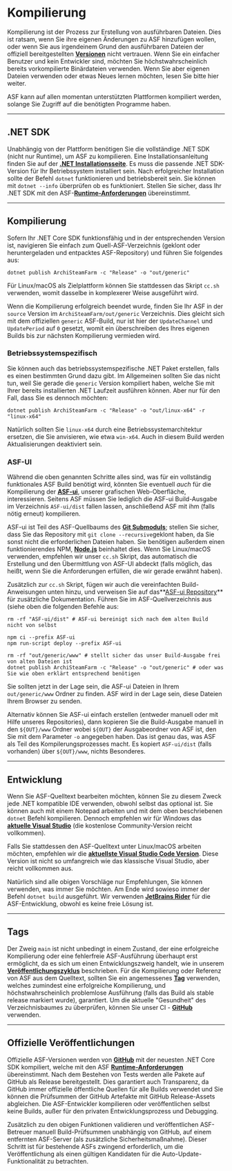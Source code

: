 # Kompilierung

Kompilierung ist der Prozess zur Erstellung von ausführbaren Dateien. Dies ist ratsam, wenn Sie ihre eigenen Änderungen zu ASF hinzufügen wollen, oder wenn Sie aus irgendeinem Grund den ausführbaren Dateien der offiziell bereitgestellten **[Versionen](https://github.com/JustArchiNET/ArchiSteamFarm/releases)** nicht vertrauen. Wenn Sie ein einfacher Benutzer und kein Entwickler sind, möchten Sie höchstwahrscheinlich bereits vorkompilierte Binärdateien verwenden. Wenn Sie aber eigenen Dateien verwenden oder etwas Neues lernen möchten, lesen Sie bitte hier weiter.

ASF kann auf allen momentan unterstützten Plattformen kompiliert werden, solange Sie Zugriff auf die benötigten Programme haben.

---

## .NET SDK

Unabhängig von der Plattform benötigen Sie die vollständige .NET SDK (nicht nur Runtime), um ASF zu kompilieren. Eine Installationsanleitung finden Sie auf der **[.NET Installationsseite](https://dotnet.microsoft.com/download)**. Es muss die passende .NET SDK-Version für Ihr Betriebssystem installiert sein. Nach erfolgreicher Installation sollte der Befehl `dotnet` funktionieren und betriebsbereit sein. Sie können mit `dotnet --info` überprüfen ob es funktioniert. Stellen Sie sicher, dass Ihr .NET SDK mit den ASF-**[Runtime-Anforderungen](https://github.com/JustArchiNET/ArchiSteamFarm/wiki/Compatibility-de-DE#runtime-anforderungen)** übereinstimmt.

---

## Kompilierung

Sofern Ihr .NET Core SDK funktionsfähig und in der entsprechenden Version ist, navigieren Sie einfach zum Quell-ASF-Verzeichnis (geklont oder heruntergeladen und entpacktes ASF-Repository) und führen Sie folgendes aus:

```shell
dotnet publish ArchiSteamFarm -c "Release" -o "out/generic"
```

Für Linux/macOS als Zielplattform können Sie stattdessen das Skript `cc.sh` verwenden, womit dasselbe in komplexerer Weise ausgeführt wird.

Wenn die Kompilierung erfolgreich beendet wurde, finden Sie Ihr ASF in der `source` Version im `ArchiSteamFarm/out/generic` Verzeichnis. Dies gleicht sich mit dem offiziellen `generic` ASF-Build, nur ist hier der `UpdateChannel` und `UpdatePeriod` auf `0` gesetzt, womit ein überschreiben des Ihres eigenen Builds bis zur nächsten Kompilierung vermieden wird.

### Betriebssystemspezifisch

Sie können auch das betriebssystemspezifische .NET Paket erstellen, falls es einen bestimmten Grund dazu gibt. Im Allgemeinen sollten Sie das nicht tun, weil Sie gerade die `generic` Version kompiliert haben, welche Sie mit Ihrer bereits installierten .NET Laufzeit ausführen können. Aber nur für den Fall, dass Sie es dennoch möchten:

```shell
dotnet publish ArchiSteamFarm -c "Release" -o "out/linux-x64" -r "linux-x64"
```

Natürlich sollten Sie `linux-x64` durch eine Betriebssystemarchitektur ersetzen, die Sie anvisieren, wie etwa `win-x64`. Auch in diesem Build werden Aktualisierungen deaktiviert sein.

### ASF-UI

Während die oben genannten Schritte alles sind, was für ein vollständig funktionales ASF Build benötigt wird, könnten Sie eventuell *auch* für die Kompilierung der **[ASF-ui](https://github.com/JustArchiNET/ArchiSteamFarm/wiki/IPC#asf-ui)**, unserer grafischen Web-Oberfläche, interessieren. Seitens ASF müssen Sie lediglich die ASF-ui Build-Ausgabe im Verzeichnis `ASF-ui/dist` fallen lassen, anschließend ASF mit ihm (falls nötig erneut) kompilieren.

ASF-ui ist Teil des ASF-Quellbaums des **[Git Submoduls](https://git-scm.com/book/en/v2/Git-Tools-Submodules)**; stellen Sie sicher, dass Sie das Repository mit `git clone --recursive`geklont haben, da Sie sonst nicht die erforderlichen Dateien haben. Sie benötigen außerdem einen funktionierendes NPM, **[Node.js](https://nodejs.org)** beinhaltet dies. Wenn Sie Linux/macOS verwenden, empfehlen wir unser `cc.sh` Skript, das automatisch die Erstellung und den Übermittlung von ASF-UI abdeckt (falls möglich, das heißt, wenn Sie die Anforderungen erfüllen, die wir gerade erwähnt haben).

Zusätzlich zur `cc.sh` Skript, fügen wir auch die vereinfachten Build-Anweisungen unten hinzu, und verweisen Sie auf das**[ASF-ui Repository](https://github.com/JustArchiNET/ASF-ui)** für zusätzliche Dokumentation. Führen Sie im ASF-Quellverzeichnis aus (siehe oben die folgenden Befehle aus:

```shell
rm -rf "ASF-ui/dist" # ASF-ui bereinigt sich nach dem alten Build nicht von selbst

npm ci --prefix ASF-ui
npm run-script deploy --prefix ASF-ui

rm -rf "out/generic/www" # stellt sicher das unser Build-Ausgabe frei von alten Dateien ist
dotnet publish ArchiSteamFarm -c "Release" -o "out/generic" # oder was Sie wie oben erklärt entsprechend benötigen
```

Sie sollten jetzt in der Lage sein, die ASF-ui Dateien in Ihrem `out/generic/www` Ordner zu finden. ASF wird in der Lage sein, diese Dateien Ihrem Browser zu senden.

Alternativ können Sie ASF-ui einfach erstellen (entweder manuell oder mit Hilfe unseres Repositories), dann kopieren Sie die Build-Ausgabe manuell in den `${OUT}/www` Ordner wobei `${OUT}` der Ausgabeordner von ASF ist, den Sie mit dem Parameter `-o` angegeben haben. Das ist genau das, was ASF als Teil des Kompilerungsprozesses macht. Es kopiert `ASF-ui/dist` (falls vorhanden) über `${OUT}/www`, nichts Besonderes.

---

## Entwicklung

Wenn Sie ASF-Quelltext bearbeiten möchten, können Sie zu diesem Zweck jede .NET kompatible IDE verwenden, obwohl selbst das optional ist. Sie können auch mit einem Notepad arbeiten und mit dem oben beschriebenen `dotnet` Befehl kompilieren. Dennoch empfehlen wir für Windows das **[aktuelle Visual Studio](https://visualstudio.microsoft.com/downloads)** (die kostenlose Community-Version reicht vollkommen).

Falls Sie stattdessen den ASF-Quelltext unter Linux/macOS arbeiten möchten, empfehlen wir die **[aktuellste Visual Studio Code Version](https://code.visualstudio.com/download)**. Diese Version ist nicht so umfangreich wie das klassische Visual Studio, aber reicht vollkommen aus.

Natürlich sind alle obigen Vorschläge nur Empfehlungen, Sie können verwenden, was immer Sie möchten. Am Ende wird sowieso immer der Befehl `dotnet build` ausgeführt. Wir verwenden **[JetBrains Rider](https://www.jetbrains.com/rider)** für die ASF-Entwicklung, obwohl es keine freie Lösung ist.

---

## Tags

Der Zweig `main` ist nicht unbedingt in einem Zustand, der eine erfolgreiche Kompilierung oder eine fehlerfreie ASF-Ausführung überhaupt erst ermöglicht, da es sich um einen Entwicklungszweig handelt, wie in unserem **[Veröffentlichungszyklus](https://github.com/JustArchiNET/ArchiSteamFarm/wiki/Release-cycle-de-DE)** beschrieben. Für die Kompilierung oder Referenz von ASF aus dem Quelltext, sollten Sie ein angemessenes **[Tag](https://github.com/JustArchiNET/ArchiSteamFarm/tags)** verwenden, welches zumindest eine erfolgreiche Kompilierung, und höchstwahrscheinlich problemlose Ausführung (falls das Build als stable release markiert wurde), garantiert. Um die aktuelle "Gesundheit" des Verzeichnisbaumes zu überprüfen, können Sie unser CI - **[GitHub](https://github.com/JustArchiNET/ArchiSteamFarm/actions/workflows/ci.yml?query=branch%3Amain)** verwenden.

---

## Offizielle Veröffentlichungen

Offizielle ASF-Versionen werden von **[GitHub](https://github.com/JustArchiNET/ArchiSteamFarm/actions)** mit der neuesten .NET Core SDK kompiliert, welche mit den ASF **[Runtime-Anforderungen](https://github.com/JustArchiNET/ArchiSteamFarm/wiki/Compatibility-de-DE#runtime-anforderungen)** übereinstimmt. Nach dem Bestehen von Tests werden alle Pakete auf GitHub als Release bereitgestellt. Dies garantiert auch Transparenz, da GitHub immer offizielle öffentliche Quellen für alle Builds verwendet und Sie können die Prüfsummen der GitHub Artefakte mit GitHub Release-Assets abgleichen. Die ASF-Entwickler kompilieren oder veröffentlichen selbst keine Builds, außer für den privaten Entwicklungsprozess und Debugging.

Zusätzlich zu den obigen Funktionen validieren und veröffentlichen ASF-Betreuer manuell Build-Prüfsummen unabhängig von GitHub, auf einem entfernten ASF-Server (als zusätzliche Sicherheitsmaßnahme). Dieser Schritt ist für bestehende ASFs zwingend erforderlich, um die Veröffentlichung als einen gültigen Kandidaten für die Auto-Update-Funktionalität zu betrachten.